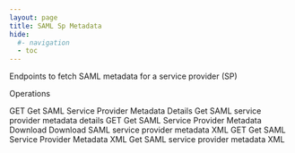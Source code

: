 ```yaml
---
layout: page
title: SAML Sp Metadata
hide:
  #- navigation
  - toc
---
```


Endpoints to fetch SAML metadata for a service provider (SP)

Operations

GET
Get SAML Service Provider Metadata Details
Get SAML service provider metadata details
GET
Get SAML Service Provider Metadata Download
Download SAML service provider metadata XML
GET
Get SAML Service Provider Metadata XML
Get SAML service provider metadata XML
